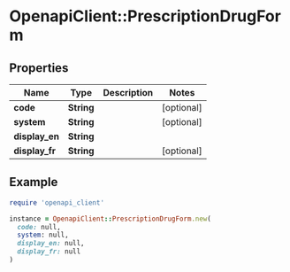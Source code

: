 # OpenapiClient::PrescriptionDrugForm

## Properties

| Name | Type | Description | Notes |
| ---- | ---- | ----------- | ----- |
| **code** | **String** |  | [optional] |
| **system** | **String** |  | [optional] |
| **display_en** | **String** |  |  |
| **display_fr** | **String** |  | [optional] |

## Example

```ruby
require 'openapi_client'

instance = OpenapiClient::PrescriptionDrugForm.new(
  code: null,
  system: null,
  display_en: null,
  display_fr: null
)
```

